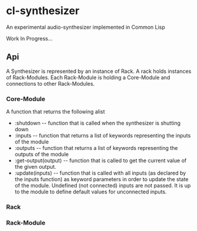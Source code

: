 # cl-synthesizer
An experimental audio-synthesizer implemented in Common Lisp

Work In Progress...

## Api

A Synthesizer is represented by an instance of Rack. A rack holds instances of Rack-Modules. Each Rack-Module
is holding a Core-Module and connections to other Rack-Modules.

### Core-Module

A function that returns the following alist

- :shutdown -- function that is called when the synthesizer is shutting down
- :inputs -- function that returns a list of keywords representing the inputs of the module 
- :outputs -- function that returns a list of keywords representing the outputs of the module 
- :get-output(output) -- function that is called to get the current value of the given output.
- :update(inputs) -- function that is called with all inputs (as declared by the inputs function) as keyword parameters in order to update the state of the module. Undefined (not connected) inputs are not passed. It is up to the module to define default values for unconnected inputs. 

### Rack

### Rack-Module

